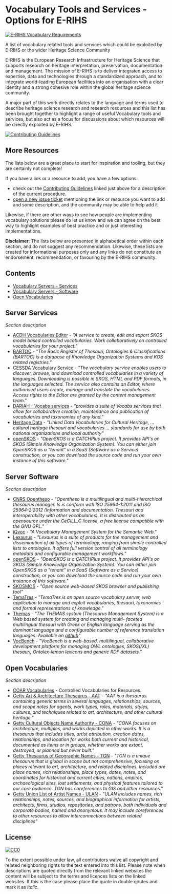 # Vocabulary Tools and Services - Options for E-RIHS

[![E-RIHS Vocabulary Requirements](https://img.shields.io/badge/Vocabulary-Requirements-blue)](./requirements.md)

A list of vocabulary related tools and services which could be exploited by E-RIHS or the wider Heritage Science Community 

E-RIHS is the European Research Infrastructure for Heritage Science that supports research on heritage interpretation, preservation, documentation and management. The mission of E-RIHS is to deliver integrated access to expertise, data and technologies through a standardized approach, and to integrate world-leading European facilities into an organisation with a clear identity and a strong cohesive role within the global heritage science community.

A major part of this work directly relates to the language and terms used to describe heritage science research and research resources and this list has been brought together to highlight a range of useful Vocabulary tools and services, but also act as a focus for discussions about which resources will be directly exploited by E-RIHS.

[![Contributing Guidelines](http://img.shields.io/badge/CONTRIBUTING-Guidelines-blue.svg)](./contributing.md)

## More Resources

The lists below are a great place to start for inspiration and tooling, but they are certainly not complete!

If you have a link or a resource to add, you have a few options: 
- check out the [Contributing Guidelines](./contributing.md) linked just above for  a description of the current procedure.
- [open a new issue ticket](https://github.com/E-RIHS/hs-interoperability/issues) mentioning the link or resource you want to add and some description, and the community may be able to help add it

Likewise, if there are other ways to see how people are implementing vocabulary solutions please do let us know and we can agree on the best way to highlight examples of best practice and or just interesting implementations.

**Disclaimer**: The lists below are presented in alphabetical order within each section, and do not suggest any recommendation. Likewise, these lists are created for informational purposes only and any links do not constitute an endorsement, recommendation, or favouring by the E-RIHS community.

## Contents
- [Vocabulary Servers - Services](#server-services)
- [Vocabulary Servers - Software](#server-software)
- [Open Vocabularies](#open-vocabularies)


## Server Services
_Section description_ 

- [ACDH Vocabularies Editor](https://vocabseditor.acdh.oeaw.ac.at/) - _"A service to create, edit and export SKOS model based controlled vocabularies.
Work collaboratively on controlled vocabularies for your project."_
- [BARTOC](https://bartoc.org) - _"The Basic Register of Thesauri, Ontologies & Classifications (BARTOC) is a database of Knowledge Organization Systems and KOS related registries."_
- [CESSDA Vocabulary Service](https://vocabularies.cessda.eu/) -  _"The vocabulary service enables users to discover, browse, and download controlled vocabularies in a variety of languages. Downloading is possible in SKOS, HTML and PDF formats, in the languages selected. The service also contains an Editor, where authorised users create, manage and translate the vocabularies. Access rights to the Editor are granted by the content management team."_
- [DARIAH - Vocabs services](https://vocabs.dariah.eu) - _"provides a suite of Vocabs services that allow for collaborative creation, maintenance and publication of vocabularies and taxonomies of any kind."_
- [Heritage Data](https://www.heritagedata.org) - _"Linked Data Vocabularies for Cultural Heritage, ... cultural heritage thesauri and vocabularies ... standards for use by both national organizations and local authority"_
- [openSKOS](http://openskos.org/) -  _"OpenSKOS is a CATCHPlus project. It provides API's on SKOS (Simple Knowledge Organization System). You can either join OpenSKOS as a "tenant" in a SaaS (Software as a Service) construction, or you can download the source code and run your own instance of this software."_

## Server Software
_Section description_

- [CNRS Opentheso](https://opentheso.hypotheses.org/introduction) - _"Opentheso is a multilingual and multi-hierarchical thesaurus manager. Is is conform with ISO 25964-1:2011 and ISO 25964-2:2012 (Information and documentation. Thesauri and interoperability with other vocabularies). It is distributed as an opensource under the CeCILL_C license, a free license compatible with the GNU GPL."_
- [iQvoc](https://iqvoc.net/) -  _"A Vocabulary Management System for the Semantic Web."_
- [Lexaurus](https://www.k-int.com/products/lexaurus/) - _"Lexaurus is a suite of products for the management and dissemination of all types of terminology, ranging from simple controlled lists to ontologies. It offers full version control of all terminology metadata and configurable management workflows."_
- [openSKOS](http://openskos.org/) -  _"OpenSKOS is a CATCHPlus project. It provides API's on SKOS (Simple Knowledge Organization System). You can either join OpenSKOS as a "tenant" in a SaaS (Software as a Service) construction, or you can download the source code and run your own instance of this software."_
- [SKOSMOS](https://skosmos.org/) -  _"Open source web-based SKOS browser and publishing tool"_
- [TemaTres](https://vocabularyserver.com) - _"TemaTres is an open source vocabulary server, web application to manage and exploit vocabularies, thesauri, taxonomies and formal representations of knowledge."_
- [Themas](https://www.ics.forth.gr/isl/themas-thesaurus-management-system) -  _"The THEMAS system (Thesaurus Management System) is a Web based system for creating and managing multi- faceted multilingual thesauri with Greek or English language serving as the dominant language and a configurable number of reference translation languages. Available on [github](https://github.com/isl/THEMAS/)"_
- [VocBench](https://vocbench.uniroma2.it/) -  _"VocBench is a web-based, multilingual, collaborative development platform for managing OWL ontologies, SKOS(/XL) thesauri, Ontolex-lemon lexicons and generic RDF datasets."_

## Open Vocabularies
_Section description_

- [COAR Vocabularies](https://vocabularies.coar-repositories.org/) - Controlled Vocabularies for Resources.
- [Getty Art & Architecture Thesaurus - AAT](https://www.getty.edu/research/tools/vocabularies/aat) - _"AAT is a thesaurus containing generic terms in several languages, relationships, sources, and scope notes for agents, work types, roles, materials, styles, cultures, and techniques related to art, architecture, and other cultural heritage."_
- [Getty Cultural Objects Name Authority - CONA](https://www.getty.edu/research/tools/vocabularies/cona/index.html) - _"CONA focuses on architecture, multiples, and works depicted in other works. It is a thesaurus that includes titles, artist attribution, creation dates, relationships, and location for works both current and historical, documented as items or in groups, whether works are extant, destroyed, or planned but never built."_
- [Getty Thesaurus of Geographic Names - TGN](https://www.getty.edu/research/tools/vocabularies/tgn/index.html) - _"TGN is a unique thesaurus that is global in scope but not comprehensive, focusing on places relevant to art, architecture, and related disciplines. Included are place names, rich relationships, place types, dates, notes, and coordinates for historical and current cities, nations, empires, archaeological sites, lost settlements, and physical features tailored to our core audience. TGN has coreferences to GIS and other resources."_
- [Getty Union List of Artist Names - ULAN](https://www.getty.edu/research/tools/vocabularies/ulan/index.html) - _"ULAN includes names, rich relationships, notes, sources, and biographical information for artists, architects, firms, studios, repositories, and patrons, both individuals and corporate bodies, named and anonymous. It may include coreferences to other resources to allow interconnections between related disciplines"_


## License

[![CC0](http://mirrors.creativecommons.org/presskit/buttons/88x31/svg/cc-zero.svg)](https://creativecommons.org/publicdomain/zero/1.0/)

To the extent possible under law, all contributors waive all copyright and related neighboring rights to the text entered into this list. Please note when descriptions are quoted directly from the relevant linked websites the content will be subject to the terms and licences lists on the linked websites.  If this is the case please place the quote in double qoutes and mark it as _italic_.
